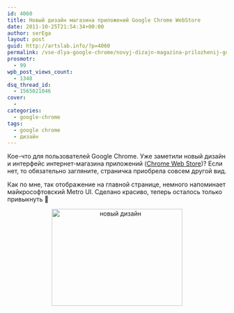 ```yaml
---
id: 4060
title: Новый дизайн магазина приложений Google Chrome WebStore
date: 2011-10-25T21:54:34+00:00
author: serEga
layout: post
guid: http://artslab.info/?p=4060
permalink: /vse-dlya-google-chrome/novyj-dizajn-magazina-prilozhenij-google-chrome-webstore/
prosmotr:
  - 99
wpb_post_views_count:
  - 1348
dsq_thread_id:
  - 1565021046
cover:
  -
categories:
  - google-chrome
tags:
  - google chrome
  - дизайн
---
```

Кое-что для пользователей Google Chrome. Уже заметили новый дизайн и интерфейс интернет-магазина приложений ([Chrome Web Store](https://chrome.google.com/webstore/category/home?hl=ru))? Если нет, то обязательно загляните, страничка приобрела совсем другой вид.

Как по мне, так отображение на главной странице, немного напоминает майкрософтовский Metro UI. Сделано красиво, теперь осталось только привыкнуть 🙂

<center>
  <a href="{{site.img_cdn}}/google_chrome_web_store.jpg"><img src="{{site.img_cdn}}/google_chrome_web_store-300x223.jpg" alt="новый дизайн" title="google_chrome_web_store" width="300" height="223" class="alignnone size-medium wp-image-4061" /></a>
</center>